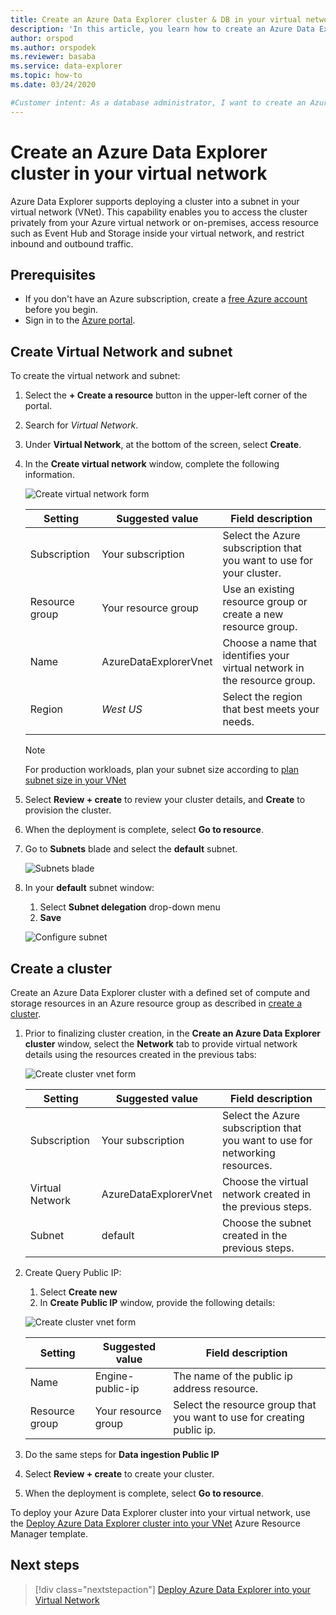 ```yaml
---
title: Create an Azure Data Explorer cluster & DB in your virtual network
description: 'In this article, you learn how to create an Azure Data Explorer cluster in your virtual network.'
author: orspod
ms.author: orspodek
ms.reviewer: basaba
ms.service: data-explorer
ms.topic: how-to
ms.date: 03/24/2020

#Customer intent: As a database administrator, I want to create an Azure Data Explorer cluster and database in my virtual network.
---
```


# Create an Azure Data Explorer cluster in your virtual network

Azure Data Explorer supports deploying a cluster into a subnet in your virtual network (VNet). This capability enables you to access the cluster privately from your Azure virtual network or on-premises, access resource such as Event Hub and Storage inside your virtual network, and restrict inbound and outbound traffic.

## Prerequisites

* If you don't have an Azure subscription, create a [free Azure account](https://azure.microsoft.com/free/) before you begin.
* Sign in to the [Azure portal](https://portal.azure.com/).

## Create Virtual Network and subnet

To create the virtual network and subnet:

1. Select the **+ Create a resource** button in the upper-left corner of the portal.
1. Search for *Virtual Network*.
1. Under **Virtual Network**, at the bottom of the screen, select **Create**.
1. In the **Create virtual network** window, complete the following information.

   ![Create virtual network form](media/vnet-create-cluster-portal/vnet-blade.png)

    **Setting** | **Suggested value** | **Field description**
    |---|---|---|
    | Subscription | Your subscription | Select the Azure subscription that you want to use for your cluster.|
    | Resource group | Your resource group | Use an existing resource group or create a new resource group. |
    | Name | AzureDataExplorerVnet | Choose a name that identifies your virtual network in the resource group.
    | Region | *West US* | Select the region that best meets your needs.
    | | | |

    > [!NOTE]
    > For production workloads, plan your subnet size according to [plan subnet size in your VNet](vnet-deployment.md#plan-subnet-size-in-your-vnet)

1. Select **Review + create** to review your cluster details, and **Create** to provision the cluster.

1. When the deployment is complete, select **Go to resource**.
1. Go to **Subnets** blade and select the **default** subnet.
    
    ![Subnets blade](media/vnet-create-cluster-portal/subnets.png)

1. In your **default** subnet window:
    1. Select **Subnet delegation** drop-down menu
    1. **Save**
    
    ![Configure subnet](media/vnet-create-cluster-portal/vnet-delegate-subnet.png)

## Create a cluster

Create an Azure Data Explorer cluster with a defined set of compute and storage resources in an Azure resource group as described in [create a cluster](create-cluster-database-portal.md#create-a-cluster).

1. Prior to finalizing cluster creation, in the **Create an Azure Data Explorer cluster** window, select the **Network** tab to provide virtual network details using the resources created in the previous tabs:

   ![Create cluster vnet form](media/vnet-create-cluster-portal/create-cluster-form-vnet.png)

    **Setting** | **Suggested value** | **Field description**
    |---|---|---|
    | Subscription | Your subscription | Select the Azure subscription that you want to use for networking resources.|
    | Virtual Network | AzureDataExplorerVnet | Choose the virtual network created in the previous steps.
    | Subnet | default | Choose the subnet created in the previous steps.

1. Create Query Public IP:
    1. Select **Create new**
    1. In **Create Public IP** window, provide the following details:
    
    ![Create cluster vnet form](media/vnet-create-cluster-portal/vnet-create-public-ip.png)

    **Setting** | **Suggested value** | **Field description**
    |---|---|---|
    | Name | Engine-public-ip | The name of the public ip address resource.|
    | Resource group | Your resource group | Select the resource group that you want to use for creating public ip.|

1. Do the same steps for **Data ingestion Public IP**
1. Select **Review + create** to create your cluster.
1. When the deployment is complete, select **Go to resource**.

To deploy your Azure Data Explorer cluster into your virtual network, use the [Deploy Azure Data Explorer cluster into your VNet](https://azure.microsoft.com/resources/templates/101-kusto-vnet/) Azure Resource Manager template.

## Next steps

> [!div class="nextstepaction"]
> [Deploy Azure Data Explorer into your Virtual Network](vnet-deployment.md)
